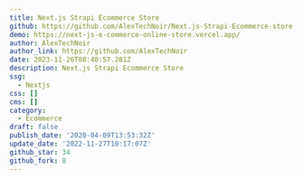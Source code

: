 ```yaml
---
title: Next.js Strapi Ecommerce Store
github: https://github.com/AlexTechNoir/Next.js-Strapi-Ecommerce-store
demo: https://next-js-e-commerce-online-store.vercel.app/
author: AlexTechNoir
author_link: https://github.com/AlexTechNoir
date: 2023-11-26T08:40:57.281Z
description: Next.js Strapi Ecommerce Store
ssg:
  - Nextjs
css: []
cms: []
category:
  - Ecommerce
draft: false
publish_date: '2020-04-09T13:53:32Z'
update_date: '2022-11-27T10:17:07Z'
github_star: 34
github_fork: 8
---
```

